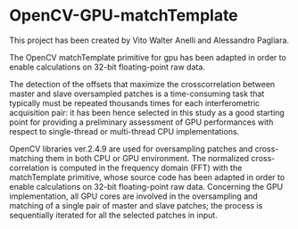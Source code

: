 # OpenCV-GPU-matchTemplate

This project has been created by Vito Walter Anelli and Alessandro Pagliara.

The OpenCV matchTemplate primitive for gpu has been adapted in order to enable calculations on 32-bit floating-point raw data.

The detection of the offsets that maximize the crosscorrelation between master and slave oversampled patches is a time-consuming task that typically must be repeated thousands times for each interferometric acquisition pair: it has been hence selected in this study as a good starting point for providing a preliminary assessment of GPU performances with respect to single-thread or multi-thread CPU implementations.

OpenCV libraries ver.2.4.9 are used for oversampling patches and cross-matching them in both CPU or GPU environment. The normalized cross-correlation is computed in the frequency domain (FFT) with the matchTemplate primitive, whose source code has been adapted in order to enable calculations on 32-bit floating-point raw data.
Concerning the GPU implementation, all GPU cores are involved in the oversampling and matching of a single pair of master and slave patches; the process is sequentially iterated for all the selected patches in input.


